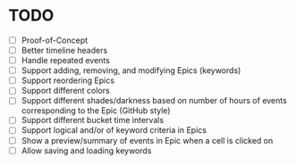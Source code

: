 # TODO

- [ ] Proof-of-Concept
- [ ] Better timeline headers
- [ ] Handle repeated events
- [ ] Support adding, removing, and modifying Epics (keywords)
- [ ] Support reordering Epics
- [ ] Support different colors
- [ ] Support different shades/darkness based on number of hours of events corresponding to the Epic (GitHub style)
- [ ] Support different bucket time intervals
- [ ] Support logical and/or of keyword criteria in Epics
- [ ] Show a preview/summary of events in Epic when a cell is clicked on
- [ ] Allow saving and loading keywords
